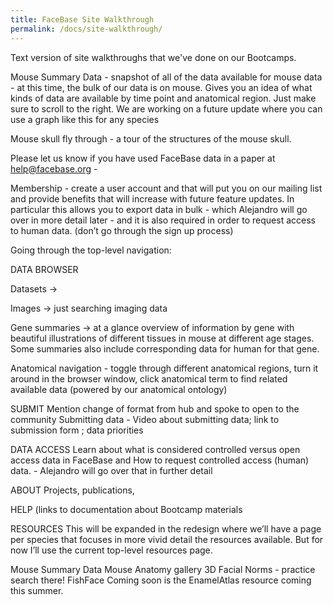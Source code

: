```yaml
---
title: FaceBase Site Walkthrough
permalink: /docs/site-walkthrough/
---
```


Text version of site walkthroughs that we've done on our Bootcamps.

Mouse Summary Data - snapshot of all of the data available for mouse data - at this time, the bulk of our data is on mouse. Gives you an idea of what kinds of data are available by time point and anatomical region. Just make sure to scroll to the right. We are working on a future update where you can use a graph like this for any species

Mouse skull fly through - a tour of the structures of the mouse skull.

Please let us know if you have used FaceBase data in a paper at help@facebase.org -

Membership - create a user account and that will put you on our mailing list and provide benefits that will increase with future feature updates. In particular this allows you to export data in bulk - which Alejandro will go over in more detail later - and it is also required in order to request access to human data. (don’t go through the sign up process)

Going through the top-level navigation:

DATA BROWSER

Datasets ->

Images -> just searching imaging data

Gene summaries -> at a glance overview of information by gene with beautiful illustrations of different tissues in mouse at different age stages. Some summaries also include corresponding data for human for that gene.

Anatomical navigation - toggle through different anatomical regions, turn it around in the browser window, click anatomical term to find related available data (powered by our anatomical ontology)

SUBMIT
Mention change of format from hub and spoke to open to the community
Submitting data - Video about submitting data; link to submission form ; data priorities

DATA ACCESS
Learn about what is considered controlled versus open access data in FaceBase and
How to request controlled access (human) data. - Alejandro will go over that in further detail

ABOUT
Projects, publications,

HELP
 (links to documentation about
Bootcamp materials

RESOURCES
This will be expanded in the redesign where we’ll have a page per species that focuses in more vivid detail the resources available. But for now I’ll use the current top-level resources page.

Mouse Summary Data
Mouse Anatomy gallery
3D Facial Norms - practice search there!
FishFace
Coming soon is the EnamelAtlas resource coming this summer.
